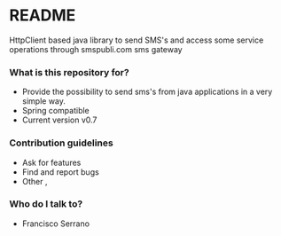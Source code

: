 # README #

HttpClient based java library to send SMS's and access some service operations through smspubli.com sms gateway

### What is this repository for? ###

* Provide the possibility to send sms's from java applications in a very simple way.
* Spring compatible
* Current version v0.7

### Contribution guidelines ###

* Ask for features
* Find and report bugs
* Other ‚

### Who do I talk to? ###

* Francisco Serrano